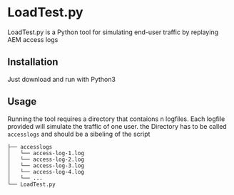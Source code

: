 # LoadTest.py

LoadTest.py is a Python tool for simulating end-user traffic by replaying AEM access logs

## Installation

Just download and run with Python3

## Usage
Running the tool requires a directory that contaions n logfiles. Each logfile provided will simulate the traffic of one user.
the Directory has to be called `accesslogs` and should be a sibeling of the script


```
├── accesslogs
│   └── access-log-1.log
│   └── access-log-2.log
│   └── access-log-3.log
│   └── access-log-4.log
│   └── ...
└── LoadTest.py
```
